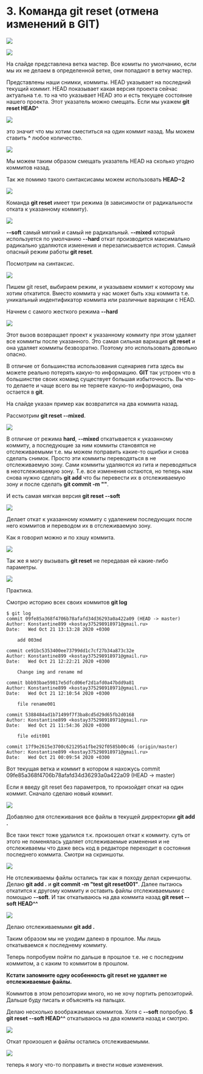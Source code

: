 # 3. Команда git reset (отмена изменений в GIT)

![](img/009.png)

![](img/010.png)

На слайде представлена ветка мастер. Все комиты по умолчанию, если мы их не делаем в определенной ветке, они попадают в ветку мастер.

Представлены наши снимки, коммиты. HEAD указывает на последний текущий коммит. HEAD показывает какая версия проекта сейчас актуальна т.е. то на что указывает HEAD это и есть текущее состояние нашего проекта. Этот указатель можно смещать. Если мы укажем **git reset HEAD^**

![](img/011.png)

это значит что мы хотим сместиться на один коммит назад. Мы можем ставить **^** любое количество.

![](img/012.png)

Мы можем таким образом смещать указатель HEAD на сколько угодно коммитов назад.

Так же помимо такого синтаксисамы можем использовать **HEAD~2**

![](img/013.png)

Команда **git reset** имеет три режима (в зависимости от радикальности отката к указанному коммиту).

![](img/014.png)

**--soft** самый мягкий и самый не радикальный.
**--mixed** который используется по умолчанию
**--hard** откат производится максимально радикально удаляются изменения и перезаписывается история. Самый опасный режим работы **git reset**.

Посмотрим на синтаксис.

![](img/015.png)

Пишем git reset, выбираем режим, и указываем коммит к которому мы хотим откатится. Вместо коммита у нас может быть хэш коммита т.е. уникальный индентификатор коммита или различные вариации с HEAD.

Начнем с самого жесткого режима **--hard**

![](img/016.png)

Этот вызов возвращает проект к указанному коммиту при этом удаляет все коммиты после указанного. Это самая сильная вариация **git reset** и она удаляет коммиты безвозратно. Поэтому это использовать довольно опасно.

В отличие от большинства использования сценариев гита здесь вы можете реально потерять какую-то информацию. **GIT** так устроен что в большинстве своих команд существует большая избыточность. Вы что-то делаете и чаще всего вы не теряете какую-то информацию, она остается в **git**.

На слайде указан пример как возвратится на два коммита назад.

Рассмотрим **git reset --mixed**.

![](img/017.png)

В отличие от режима **hard**, **--mixed** откатывается к указанному коммиту, а последующие за ним коммиты становятся не отслеживаемыми т.е. мы можем поправить какие-то ошибки и снова сделать снимок. Просто эти коммиты переводяться в не отслеживаемую зону. Сами коммиты удаляются из гита и переводяться в неотслеживаемую зону. Т.е. все изменения остаются, но теперь нам снова нужно сделать **git add** что бы перевести их в отслеживаемую зону и после сделать **git commit -m ""**.

И есть самая мягкая версия **git reset --soft**

![](img/018.png)

Делает откат к указанному коммиту с удалением последующих после него коммитов и переводом их в отслеживаемую зону.

Как я говорил можно и по хэшу коммита.

![](img/019.png)

Так же я могу вызывать **git reset** не передавая ей какие-либо параметры.

![](img/020.png)

Практика.

Смотрю историю всех своих коммитов **git log**

```git
$ git log
commit 09fe85a368f4706b78afafd34d36293a0a422a09 (HEAD -> master)
Author: Konstantine899 <kostay375298918971@gmail.ru>
Date:   Wed Oct 21 13:13:28 2020 +0300

    add 003md

commit ce91bc5353400ee73799dd1c7cf27b34a873c32e
Author: Konstantine899 <kostay375298918971@gmail.ru>
Date:   Wed Oct 21 12:22:21 2020 +0300

    Change img and rename md

commit bbb93bae59817e5dfcd06ef2d1afd0a47bdd9a81
Author: Konstantine899 <kostay375298918971@gmail.ru>
Date:   Wed Oct 21 12:10:54 2020 +0300

    file rename001

commit 5388484ad1b71499f7f3ba8cd5d29d65fb2d0168
Author: Konstantine899 <kostay375298918971@gmail.ru>
Date:   Wed Oct 21 11:54:36 2020 +0300

    file edit001

commit 17f9e2615e3700c621295a1fbe292f0585b00c46 (origin/master)
Author: Konstantine899 <kostay375298918971@gmail.ru>
Date:   Wed Oct 21 00:09:54 2020 +0300
```

Вот текущая ветка и коммит в котором я нахожусь commit 09fe85a368f4706b78afafd34d36293a0a422a09 (HEAD -> master)

Если я введу git reset без параметров, то произойдет откат на один коммит. Сначало сделаю новый коммит.

![](img/021.png)

Добавляю для отслеживания все файлы в текущей дирректории **git add .**


Все таки текст тоже удалился т.к. произошел откат к коммиту. суть от этого не поменялась удаляет отслеживаемые изменения и не отслеживаемы что даже весь код в редакторе переходит в состояния последнего коммита. Смотри на скриншоты.

![](img/024.png)

Не отслеживаемы файлы остались так как я походу делал скриншоты. Делаю **git add .** и **git commit -m "test git reset001"**. Далее пытаюсь откатится к другому коммиту и оставить файлы отслеживаемыми с помощью **--soft**. И так откатываюсь на два коммита назад **git reset --soft HEAD^^**

![](img/025.png)

Делаю отслеживаемыми **git add .**

Таким образом мы не уходим далеко в прошлое. Мы лишь откатываемся к последнему коммиту.


Теперь попробуем пойти по дальше в прошлое т.е. не с последним коммитом, а с каким то коммитом в прошлом.

**Кстати запомните одну особенность git reset не удаляет не отслеживаемые файлы.**

Коммитов в этом репозитории много, но не хочу портить репозиторий. Дальше буду писать и объяснять на пальцах.

Делаю несколько воображаемых коммитов. Хотя с **--soft** попробую. **$ git reset --soft HEAD^^** откатываюсь на два коммита назад и смотрю.

![](img/026.png)

Откат произошел и файлы остались отслеживаемыми.

![](img/027.png)

теперь я могу что-то поправить и внести новые изменения.